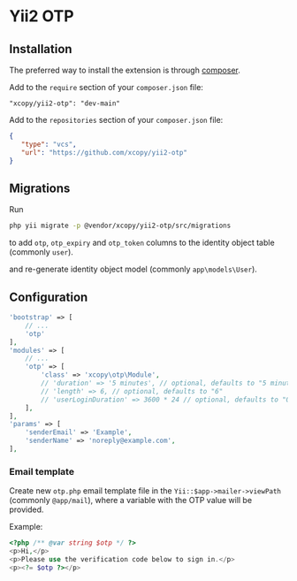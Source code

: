 # Yii2 OTP

## Installation

The preferred way to install the extension is through [composer](http://getcomposer.org/download/).

Add to the `require` section of your `composer.json` file:

```
"xcopy/yii2-otp": "dev-main"
```

Add to the `repositories` section of your `composer.json` file:

```json
{
   "type": "vcs",
   "url": "https://github.com/xcopy/yii2-otp"
}
```

## Migrations

Run

```sh
php yii migrate -p @vendor/xcopy/yii2-otp/src/migrations
```

to add `otp`, `otp_expiry` and `otp_token` columns to the identity object table (commonly `user`).

and re-generate identity object model (commonly `app\models\User`).

## Configuration

```php
'bootstrap' => [
    // ...
    'otp'
],
'modules' => [
    // ...
    'otp' => [
        'class' => 'xcopy\otp\Module',
        // 'duration' => '5 minutes', // optional, defaults to "5 minutes"
        // 'length' => 6, // optional, defaults to "6"
        // 'userLoginDuration' => 3600 * 24 // optional, defaults to "0" (applicable only if \yii\web\User::$enableAutoLogin is set to `true`)
    ],
],
'params' => [
    'senderEmail' => 'Example',
    'senderName' => 'noreply@example.com',
],
```

### Email template

Create new `otp.php` email template file in the `Yii::$app->mailer->viewPath` (commonly `@app/mail`), where a variable with the OTP value will be provided.

Example:

```php
<?php /** @var string $otp */ ?>
<p>Hi,</p>
<p>Please use the verification code below to sign in.</p>
<p><?= $otp ?></p>
```
